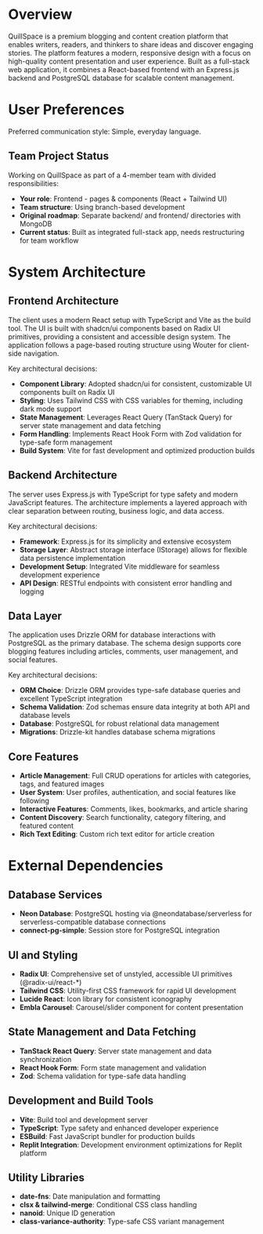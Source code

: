 # Overview

QuillSpace is a premium blogging and content creation platform that enables writers, readers, and thinkers to share ideas and discover engaging stories. The platform features a modern, responsive design with a focus on high-quality content presentation and user experience. Built as a full-stack web application, it combines a React-based frontend with an Express.js backend and PostgreSQL database for scalable content management.

# User Preferences

Preferred communication style: Simple, everyday language.

## Team Project Status
Working on QuillSpace as part of a 4-member team with divided responsibilities:
- **Your role**: Frontend - pages & components (React + Tailwind UI)
- **Team structure**: Using branch-based development
- **Original roadmap**: Separate backend/ and frontend/ directories with MongoDB
- **Current status**: Built as integrated full-stack app, needs restructuring for team workflow

# System Architecture

## Frontend Architecture
The client uses a modern React setup with TypeScript and Vite as the build tool. The UI is built with shadcn/ui components based on Radix UI primitives, providing a consistent and accessible design system. The application follows a page-based routing structure using Wouter for client-side navigation.

Key architectural decisions:
- **Component Library**: Adopted shadcn/ui for consistent, customizable UI components built on Radix UI
- **Styling**: Uses Tailwind CSS with CSS variables for theming, including dark mode support
- **State Management**: Leverages React Query (TanStack Query) for server state management and data fetching
- **Form Handling**: Implements React Hook Form with Zod validation for type-safe form management
- **Build System**: Vite for fast development and optimized production builds

## Backend Architecture
The server uses Express.js with TypeScript for type safety and modern JavaScript features. The architecture implements a layered approach with clear separation between routing, business logic, and data access.

Key architectural decisions:
- **Framework**: Express.js for its simplicity and extensive ecosystem
- **Storage Layer**: Abstract storage interface (IStorage) allows for flexible data persistence implementation
- **Development Setup**: Integrated Vite middleware for seamless development experience
- **API Design**: RESTful endpoints with consistent error handling and logging

## Data Layer
The application uses Drizzle ORM for database interactions with PostgreSQL as the primary database. The schema design supports core blogging features including articles, comments, user management, and social features.

Key architectural decisions:
- **ORM Choice**: Drizzle ORM provides type-safe database queries and excellent TypeScript integration
- **Schema Validation**: Zod schemas ensure data integrity at both API and database levels
- **Database**: PostgreSQL for robust relational data management
- **Migrations**: Drizzle-kit handles database schema migrations

## Core Features
- **Article Management**: Full CRUD operations for articles with categories, tags, and featured images
- **User System**: User profiles, authentication, and social features like following
- **Interactive Features**: Comments, likes, bookmarks, and article sharing
- **Content Discovery**: Search functionality, category filtering, and featured content
- **Rich Text Editing**: Custom rich text editor for article creation

# External Dependencies

## Database Services
- **Neon Database**: PostgreSQL hosting via @neondatabase/serverless for serverless-compatible database connections
- **connect-pg-simple**: Session store for PostgreSQL integration

## UI and Styling
- **Radix UI**: Comprehensive set of unstyled, accessible UI primitives (@radix-ui/react-*)
- **Tailwind CSS**: Utility-first CSS framework for rapid UI development
- **Lucide React**: Icon library for consistent iconography
- **Embla Carousel**: Carousel/slider component for content presentation

## State Management and Data Fetching
- **TanStack React Query**: Server state management and data synchronization
- **React Hook Form**: Form state management and validation
- **Zod**: Schema validation for type-safe data handling

## Development and Build Tools
- **Vite**: Build tool and development server
- **TypeScript**: Type safety and enhanced developer experience
- **ESBuild**: Fast JavaScript bundler for production builds
- **Replit Integration**: Development environment optimizations for Replit platform

## Utility Libraries
- **date-fns**: Date manipulation and formatting
- **clsx & tailwind-merge**: Conditional CSS class handling
- **nanoid**: Unique ID generation
- **class-variance-authority**: Type-safe CSS variant management